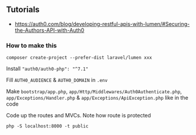 ## Tutorials

- https://auth0.com/blog/developing-restful-apis-with-lumen/#Securing-the-Authors-API-with-Auth0

### How to make this

`composer create-project --prefer-dist laravel/lumen xxx`

Install `"auth0/auth0-php": "^7.1"`

Fill `AUTH0_AUDIENCE` & `AUTH0_DOMAIN` in `.env`

Make `bootstrap/app.php`, `app/Http/Middlewares/Auth0Authenticate.php`, `app/Exceptions/Handler.php` & `app/Exceptions/ApiException.php` like in the code

Code up the routes and MVCs. Note how route is protected

`php -S localhost:8000 -t public`
